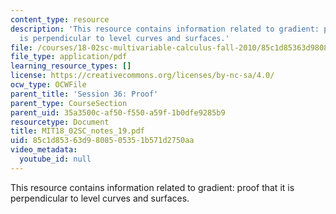 ```yaml
---
content_type: resource
description: 'This resource contains information related to gradient: proof that it
  is perpendicular to level curves and surfaces.'
file: /courses/18-02sc-multivariable-calculus-fall-2010/85c1d85363d9808505351b571d2750aa_MIT18_02SC_notes_19.pdf
file_type: application/pdf
learning_resource_types: []
license: https://creativecommons.org/licenses/by-nc-sa/4.0/
ocw_type: OCWFile
parent_title: 'Session 36: Proof'
parent_type: CourseSection
parent_uid: 35a3500c-af50-f550-a59f-1b0dfe9285b9
resourcetype: Document
title: MIT18_02SC_notes_19.pdf
uid: 85c1d853-63d9-8085-0535-1b571d2750aa
video_metadata:
  youtube_id: null
---
```

This resource contains information related to gradient: proof that it is perpendicular to level curves and surfaces.